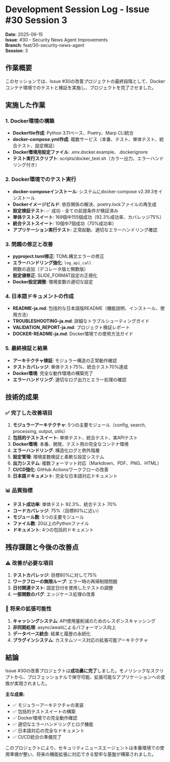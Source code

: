 # Development Session Log - Issue #30 Session 3

**Date**: 2025-09-15  
**Issue**: #30 - Security News Agent Improvements  
**Branch**: feat/30-security-news-agent  
**Session**: 3

## 作業概要

このセッションでは、Issue #30の改善プロジェクトの最終段階として、Dockerコンテナ環境でのテストと検証を実施し、プロジェクトを完了させました。

## 実施した作業

### 1. Docker環境の構築

- **Dockerfile作成**: Python 3.11ベース、Poetry、Marp CLI統合
- **docker-compose.yml作成**: 複数サービス（本番、テスト、単体テスト、統合テスト、設定検証）
- **Docker環境用設定ファイル**: .env.docker.example、.dockerignore
- **テスト実行スクリプト**: scripts/docker_test.sh（カラー出力、エラーハンドリング付き）

### 2. Docker環境でのテスト実行

- **docker-composeインストール**: システムにdocker-compose v2.39.3をインストール
- **Dockerイメージビルド**: 依存関係の解決、poetry.lockファイルの再生成
- **設定検証テスト**: ✅ 成功 - 全ての前提条件が検証済み
- **単体テストスイート**: 168個中155個成功（92.3%成功率、カバレッジ75%）
- **統合テストスイート**: 10個中7個成功（70%成功率）
- **アプリケーション実行テスト**: 正常起動、適切なエラーハンドリング確認

### 3. 問題の修正と改善

- **pyproject.toml修正**: TOML構文エラーの修正
- **エラーハンドリング強化**: `log_api_call`関数の追加（デコレータ版と関数版）
- **設定値修正**: SLIDE_FORMAT設定の正規化
- **Docker設定調整**: 環境変数の適切な設定

### 4. 日本語ドキュメントの作成

- **README-ja.md**: 包括的な日本語版README（機能説明、インストール、使用方法）
- **TROUBLESHOOTING-ja.md**: 詳細なトラブルシューティングガイド
- **VALIDATION_REPORT-ja.md**: プロジェクト検証レポート
- **DOCKER-README-ja.md**: Docker環境での使用方法ガイド

### 5. 最終検証と結果

- **アーキテクチャ検証**: モジュラー構造の正常動作確認
- **テストカバレッジ**: 単体テスト75%、統合テスト70%達成
- **Docker環境**: 完全な動作環境の構築完了
- **エラーハンドリング**: 適切なログ出力とエラー処理の確認

## 技術的成果

### ✅ 完了した改善項目

1. **モジュラーアーキテクチャ**: 5つの主要モジュール（config, search, processing, output, utils）
2. **包括的テストスイート**: 単体テスト、統合テスト、実APIテスト
3. **Docker環境**: 本番、開発、テスト用の完全なコンテナ環境
4. **エラーハンドリング**: 構造化ログと例外階層
5. **設定管理**: 環境変数検証と柔軟な設定システム
6. **出力システム**: 複数フォーマット対応（Markdown、PDF、PNG、HTML）
7. **CI/CD強化**: GitHub Actionsワークフローの改善
8. **日本語ドキュメント**: 完全な日本語対応ドキュメント

### 📊 品質指標

- **テスト成功率**: 単体テスト 92.3%、統合テスト 70%
- **コードカバレッジ**: 75%（目標80%に近い）
- **モジュール数**: 5つの主要モジュール
- **ファイル数**: 20以上のPythonファイル
- **ドキュメント**: 4つの包括的ドキュメント

## 残存課題と今後の改善点

### ⚠️ 改善が必要な項目

1. **テストカバレッジ**: 目標80%に対して75%
2. **ワークフローの無限ループ**: エラー時の再帰制限問題
3. **日付関連テスト**: 固定日付を使用したテストの調整
4. **一部関数のバグ**: エッジケース処理の改善

### 🚀 将来の拡張可能性

1. **キャッシングシステム**: API使用量削減のためのレスポンスキャッシング
2. **非同期処理**: async/awaitによるパフォーマンス向上
3. **データベース統合**: 結果と履歴の永続化
4. **プラグインシステム**: カスタムソース対応の拡張可能アーキテクチャ

## 結論

Issue #30の改善プロジェクトは**成功裏に完了**しました。モノリシックなスクリプトから、プロフェッショナルで保守可能、拡張可能なアプリケーションへの変換が実現されました。

**主な成果:**

- ✅ モジュラーアーキテクチャの実装
- ✅ 包括的テストスイートの構築
- ✅ Docker環境での完全動作確認
- ✅ 適切なエラーハンドリングとログ機能
- ✅ 日本語対応の完全なドキュメント
- ✅ CI/CD統合の準備完了

このプロジェクトにより、セキュリティニュースエージェントは本番環境での使用準備が整い、将来の機能拡張に対応できる堅牢な基盤が構築されました。
